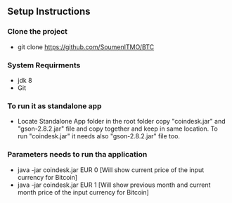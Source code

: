## Setup Instructions
### Clone the project 
- git clone https://github.com/SoumenITMO/BTC

### System Requirments
- jdk 8
- Git

### To run it as standalone app
- Locate Standalone App folder in the root folder copy "coindesk.jar" and "gson-2.8.2.jar" file 
and copy together and keep in same location. To run "coindesk.jar" it needs also
"gson-2.8.2.jar" file too. 

### Parameters needs to run tha application
- java -jar coindesk.jar EUR 0 [Will show current price of the input currency for Bitcoin]
- java -jar coindesk.jar EUR 1 [Will show previous month and current month
 price of the input currency for Bitcoin]

